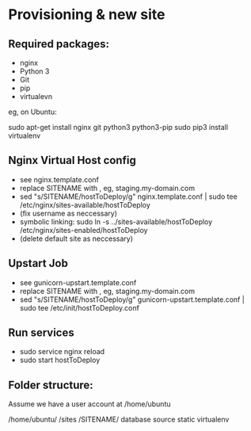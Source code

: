 Provisioning & new site
=======================

## Required packages:

* nginx
* Python 3
* Git
* pip
* virtualevn

eg, on Ubuntu:
    
   sudo apt-get install nginx git python3 python3-pip
   sudo pip3 install virtualenv

## Nginx Virtual Host config

* see nginx.template.conf
* replace SITENAME with , eg, staging.my-domain.com
* sed "s/SITENAME/hostToDeploy/g" nginx.template.conf | sudo tee /etc/nginx/sites-available/hostToDeploy
* (fix username as neccessary)
* symbolic linking: sudo ln -s ../sites-available/hostToDeploy /etc/nginx/sites-enabled/hostToDeploy
* (delete default site as neccessary)

## Upstart Job

* see gunicorn-upstart.template.conf
* replace SITENAME with , eg, staging.my-domain.com
* sed "s/SITENAME/hostToDeploy/g" gunicorn-upstart.template.conf | sudo tee /etc/init/hostToDeploy.conf

## Run services
* sudo service nginx reload
* sudo start hostToDeploy

## Folder structure:
Assume we have a user account at /home/ubuntu

/home/ubuntu/
            /sites
                    /SITENAME/
                                database
                                source
                                static
                                virtualenv

